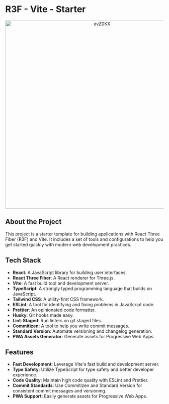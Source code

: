 # R3F - Vite - Starter

<div align="center">
  <img src="https://github.com/user-attachments/assets/0b478e1f-c25d-4963-bb20-4df192901768" alt="evZ0KX" width="600"/>
</div>

## About the Project

This project is a starter template for building applications with React Three
Fiber (R3F) and Vite. It includes a set of tools and configurations to help you
get started quickly with modern web development practices.

## Tech Stack

- **React**: A JavaScript library for building user interfaces.
- **React Three Fiber**: A React renderer for Three.js.
- **Vite**: A fast build tool and development server.
- **TypeScript**: A strongly typed programming language that builds on
  JavaScript.
- **Tailwind CSS**: A utility-first CSS framework.
- **ESLint**: A tool for identifying and fixing problems in JavaScript code.
- **Prettier**: An opinionated code formatter.
- **Husky**: Git hooks made easy.
- **Lint-Staged**: Run linters on git staged files.
- **Commitizen**: A tool to help you write commit messages.
- **Standard Version**: Automate versioning and changelog generation.
- **PWA Assets Generator**: Generate assets for Progressive Web Apps.

## Features

- **Fast Development**: Leverage Vite's fast build and development server.
- **Type Safety**: Utilize TypeScript for type safety and better developer
  experience.
- **Code Quality**: Maintain high code quality with ESLint and Prettier.
- **Commit Standards**: Use Commitizen and Standard Version for consistent
  commit messages and versioning.
- **PWA Support**: Easily generate assets for Progressive Web Apps.
